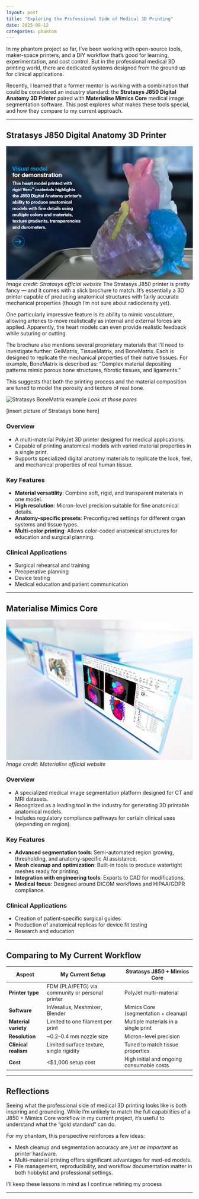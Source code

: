 ```yaml
---
layout: post
title: "Exploring the Professional Side of Medical 3D Printing"
date: 2025-08-12
categories: phantom
---
```


In my phantom project so far, I’ve been working with open-source tools, maker-space printers, and a DIY workflow that’s good for learning, experimentation, and cost control. But in the professional medical 3D printing world, there are dedicated systems designed from the ground up for clinical applications.  

Recently, I learned that a former mentor is working with a combination that could be considered an industry standard: the **Stratasys J850 Digital Anatomy 3D Printer** paired with **Materialise Mimics Core** medical image segmentation software. This post explores what makes these tools special, and how they compare to my current approach.

---

## Stratasys J850 Digital Anatomy 3D Printer

![Stratasys J850 Digital Anatomy Printer](/assets/stratasys-j850.png)
*Image credit: Stratasys official website*
The Stratasys J850 printer is pretty fancy — and it comes with a slick brochure to match. It’s essentially a 3D printer capable of producing anatomical structures with fairly accurate mechanical properties (though I’m not sure about radiodensity yet).

One particularly impressive feature is its ability to mimic vasculature, allowing arteries to move realistically as internal and external forces are applied. Apparently, the heart models can even provide realistic feedback while suturing or cutting.

The brochure also mentions several proprietary materials that I’ll need to investigate further: GelMatrix, TissueMatrix, and BoneMatrix. Each is designed to replicate the mechanical properties of their native tissues. For example, BoneMatrix is described as: “Complex material depositing patterns mimic porous bone structures, fibrotic tissues, and ligaments.”

This suggests that both the printing process and the material composition are tuned to model the porosity and texture of real bone.


![Stratasys BoneMatrix example](/stratasys-j850-bone.png)
*Look at those pores*

[insert picture of Stratasys bone here]
### Overview
- A multi-material PolyJet 3D printer designed for medical applications.
- Capable of printing anatomical models with varied material properties in a single print.
- Supports specialized digital anatomy materials to replicate the look, feel, and mechanical properties of real human tissue.

### Key Features
- **Material versatility**: Combine soft, rigid, and transparent materials in one model.
- **High resolution**: Micron-level precision suitable for fine anatomical details.
- **Anatomy-specific presets**: Preconfigured settings for different organ systems and tissue types.
- **Multi-color printing**: Allows color-coded anatomical structures for education and surgical planning.

### Clinical Applications
- Surgical rehearsal and training
- Preoperative planning
- Device testing
- Medical education and patient communication

---

## Materialise Mimics Core

![Materialise Mimics Core Software](/assets/mimics-core.png)
*Image credit: Materialise official website*

### Overview
- A specialized medical image segmentation platform designed for CT and MRI datasets.
- Recognized as a leading tool in the industry for generating 3D printable anatomical models.
- Includes regulatory compliance pathways for certain clinical uses (depending on region).

### Key Features
- **Advanced segmentation tools**: Semi-automated region growing, thresholding, and anatomy-specific AI assistance.
- **Mesh cleanup and optimization**: Built-in tools to produce watertight meshes ready for printing.
- **Integration with engineering tools**: Exports to CAD for modifications.
- **Medical focus**: Designed around DICOM workflows and HIPAA/GDPR compliance.

### Clinical Applications
- Creation of patient-specific surgical guides
- Production of anatomical replicas for device fit testing
- Research and education

---

## Comparing to My Current Workflow

| Aspect                  | My Current Setup                          | Stratasys J850 + Mimics Core               |
|-------------------------|-------------------------------------------|---------------------------------------------|
| **Printer type**        | FDM (PLA/PETG) via community or personal printer | PolyJet multi-material                      |
| **Software**            | InVesalius, Meshmixer, Blender            | Mimics Core (segmentation + cleanup)        |
| **Material variety**    | Limited to one filament per print         | Multiple materials in a single print        |
| **Resolution**          | ~0.2–0.4 mm nozzle size                   | Micron-level precision                      |
| **Clinical realism**    | Limited surface texture, single rigidity  | Tuned to match tissue properties            |
| **Cost**                | <$1,000 setup cost                        | High initial and ongoing consumable costs   |

---

## Reflections
Seeing what the professional side of medical 3D printing looks like is both inspiring and grounding. While I’m unlikely to match the full capabilities of a J850 + Mimics Core workflow in my current project, it’s useful to understand what the “gold standard” can do.  

For my phantom, this perspective reinforces a few ideas:
- Mesh cleanup and segmentation accuracy are *just as important* as printer hardware.
- Multi-material printing offers significant advantages for med-ed models.
- File management, reproducibility, and workflow documentation matter in both hobbyist and professional settings.

I’ll keep these lessons in mind as I continue refining my process

---

